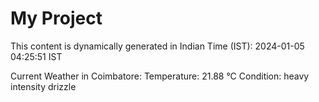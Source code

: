 # My Project

This content is dynamically generated in Indian Time (IST): 2024-01-05 04:25:51 IST


Current Weather in Coimbatore:
Temperature: 21.88 °C
Condition: heavy intensity drizzle
